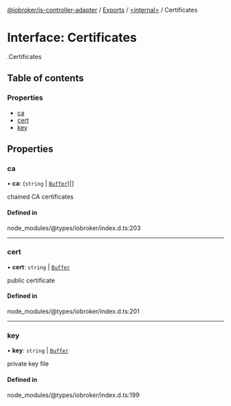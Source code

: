 [@iobroker/js-controller-adapter](../README.md) / [Exports](../modules.md) / [<internal\>](../modules/internal_.md) / Certificates

# Interface: Certificates

[<internal>](../modules/internal_.md).Certificates

## Table of contents

### Properties

- [ca](internal_.Certificates.md#ca)
- [cert](internal_.Certificates.md#cert)
- [key](internal_.Certificates.md#key)

## Properties

### ca

• **ca**: (`string` \| [`Buffer`](../modules/internal_.md#buffer))[]

chained CA certificates

#### Defined in

node_modules/@types/iobroker/index.d.ts:203

___

### cert

• **cert**: `string` \| [`Buffer`](../modules/internal_.md#buffer)

public certificate

#### Defined in

node_modules/@types/iobroker/index.d.ts:201

___

### key

• **key**: `string` \| [`Buffer`](../modules/internal_.md#buffer)

private key file

#### Defined in

node_modules/@types/iobroker/index.d.ts:199
